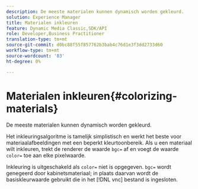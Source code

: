 ```yaml
---
description: De meeste materialen kunnen dynamisch worden gekleurd.
solution: Experience Manager
title: Materialen inkleuren
feature: Dynamic Media Classic,SDK/API
role: Developer,Business Practitioner
translation-type: tm+mt
source-git-commit: d0bc88f55f857762b3bab4c76d1e3f3dd2733d60
workflow-type: tm+mt
source-wordcount: '83'
ht-degree: 0%

---
```



# Materialen inkleuren{#colorizing-materials}

De meeste materialen kunnen dynamisch worden gekleurd.

Het inkleuringsalgoritme is tamelijk simplistisch en werkt het beste voor materiaalafbeeldingen met een beperkt kleurtoonbereik. Als u een materiaal wilt inkleuren, trekt de renderer de waarde `bgc=` af en voegt de waarde `color=` toe aan elke pixelwaarde.

Inkleuring is uitgeschakeld als `color=` niet is opgegeven. `bgc=` wordt genegeerd door kabinetsmateriaal; in plaats daarvan wordt de basiskleurwaarde gebruikt die in het  [!DNL vnc] bestand is ingesloten.
